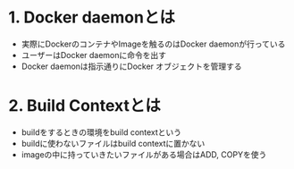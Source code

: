# 1. Docker daemonとは
* 実際にDockerのコンテナやImageを触るのはDocker daemonが行っている
* ユーザーはDocker daemonに命令を出す
* Docker daemonは指示通りにDocker オブジェクトを管理する  
  
  

# 2. Build Contextとは
* buildをするときの環境をbuild contextという
* buildに使わないファイルはbuild contextに置かない
* imageの中に持っていきたいファイルがある場合はADD, COPYを使う